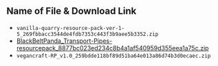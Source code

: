 ## Name of File & Download Link

- ```vanilla-quarry-resource-pack-ver-1-5_269fbbacc3544de4fdb7353c443f3b9aee5b3352.zip```
- [BlackBeltPanda_Transport-Pipes-resourcepack_8877bc023ed234c8b4a1af540959d355eea1a75c.zip](https://github.com/BlackBeltPanda/Transport-Pipes/blob/master/src/main/resources/wiki/resourcepack.zip)
- ```vegancraft-RP_v1.0_259bdde118bf89d51ba64e013a86d74b3d0ecaec.zip```
